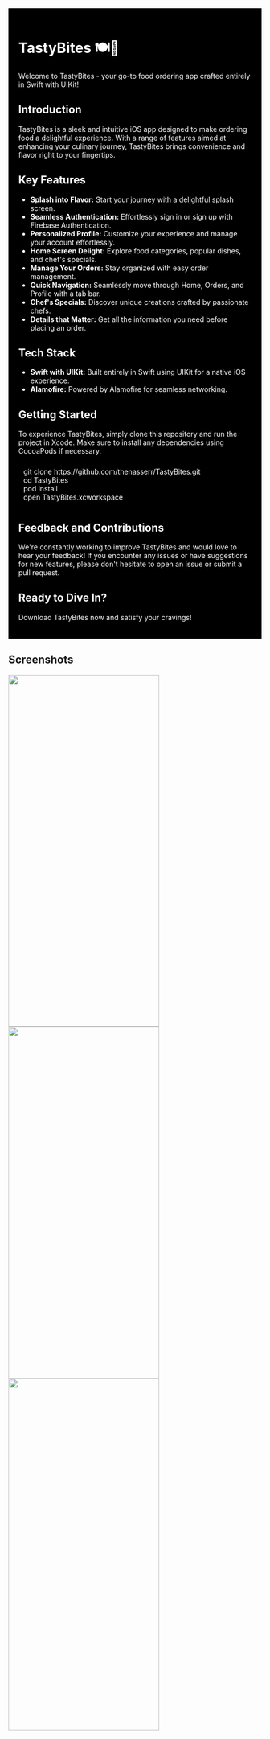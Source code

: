 <div style="background-color:black; color:white; padding:20px;">

# TastyBites 🍽️📱

Welcome to TastyBites - your go-to food ordering app crafted entirely in Swift with UIKit!

## Introduction
TastyBites is a sleek and intuitive iOS app designed to make ordering food a delightful experience. With a range of features aimed at enhancing your culinary journey, TastyBites brings convenience and flavor right to your fingertips.

## Key Features
- **Splash into Flavor:** Start your journey with a delightful splash screen.
- **Seamless Authentication:** Effortlessly sign in or sign up with Firebase Authentication.
- **Personalized Profile:** Customize your experience and manage your account effortlessly.
- **Home Screen Delight:** Explore food categories, popular dishes, and chef's specials.
- **Manage Your Orders:** Stay organized with easy order management.
- **Quick Navigation:** Seamlessly move through Home, Orders, and Profile with a tab bar.
- **Chef's Specials:** Discover unique creations crafted by passionate chefs.
- **Details that Matter:** Get all the information you need before placing an order.

## Tech Stack
- **Swift with UIKit:** Built entirely in Swift using UIKit for a native iOS experience.
- **Alamofire:** Powered by Alamofire for seamless networking.

## Getting Started
To experience TastyBites, simply clone this repository and run the project in Xcode. Make sure to install any dependencies using CocoaPods if necessary.

<div style="background-color:black; color:white; padding:10px;">
git clone https://github.com/thenasserr/TastyBites.git<br>
cd TastyBites<br>
pod install<br>
open TastyBites.xcworkspace
</div>


## Feedback and Contributions
We're constantly working to improve TastyBites and would love to hear your feedback! If you encounter any issues or have suggestions for new features, please don't hesitate to open an issue or submit a pull request.

## Ready to Dive In?
Download TastyBites now and satisfy your cravings!

</div>

## Screenshots

<img src="https://github.com/thenasserr/TastyBites/assets/125792463/1128139e-d4aa-47df-969c-146263cf9152" width="300" height="700">

<img src="https://github.com/thenasserr/TastyBites/assets/125792463/79087880-803e-4f0a-a4d8-0abfadb1d0a2" width="300" height="700">

<img src="https://github.com/thenasserr/TastyBites/assets/125792463/77f13a32-48fa-4e1b-9651-c75f05fa08a8" width="300" height="700">


